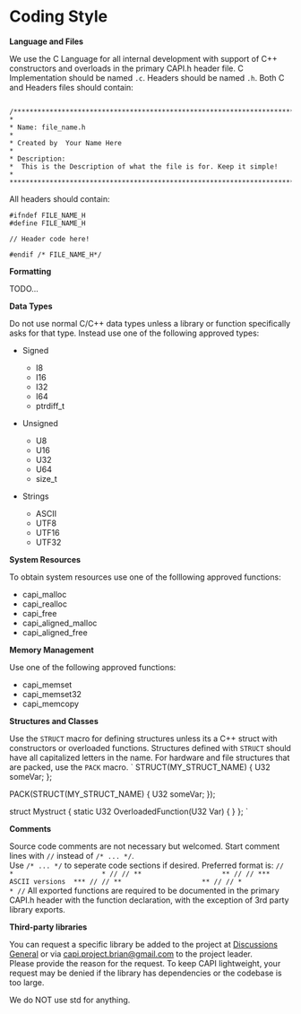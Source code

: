 # Coding Style

**Language and Files**

We use the C Language for all internal development with support of C++ constructors and overloads in the primary CAPI.h header file.
C Implementation should be named `.c`. Headers should be named `.h`. Both C and Headers files should contain:
```

/******************************************************************************************
*
* Name: file_name.h
*
* Created by  Your Name Here
*
* Description:
*  This is the Description of what the file is for. Keep it simple!
*
*******************************************************************************************/

```

All headers should contain:
```
#ifndef FILE_NAME_H
#define FILE_NAME_H

// Header code here!

#endif /* FILE_NAME_H*/
```

**Formatting**

TODO...

**Data Types**

Do not use normal C/C++ data types unless a library or function specifically asks for that type. Instead use one of the following approved types:  

- Signed
  - I8
  - I16
  - I32
  - I64
  - ptrdiff_t

- Unsigned
  - U8
  - U16
  - U32
  - U64
  - size_t

- Strings
  - ASCII
  - UTF8
  - UTF16
  - UTF32

**System Resources**

To obtain system resources use one of the folllowing approved functions:

- capi_malloc
- capi_realloc
- capi_free
- capi_aligned_malloc
- capi_aligned_free

**Memory Management**

Use one of the following approved functions:

- capi_memset
- capi_memset32
- capi_memcopy

**Structures and Classes**

Use the `STRUCT` macro for defining structures unless its a C++ struct with constructors or overloaded functions. Structures defined with `STRUCT` should have all capitalized letters in the name.
For hardware and file structures that are packed, use the `PACK` macro. 
`
STRUCT(MY_STRUCT_NAME)
{
	U32 someVar;
};

PACK(STRUCT(MY_STRUCT_NAME)
{
	U32 someVar;
});

struct Mystruct
{
	static U32 OverloadedFunction(U32 Var)
	{
	}
};
`

**Comments**

Source code comments are not necessary but welcomed. Start comment lines with `//` instead of `/* ... */`.  
Use `/* ... */` to seperate code sections if desired. Preferred format is:
`
// *                      * //
// **                    ** //
// ***  ASCII versions  *** //
// **                    ** //
// *                      * //
`
All exported functions are required to be documented in the primary CAPI.h header with the function declaration, with the exception of 3rd party library exports.

**Third-party libraries**

You can request a specific library be added to the project at [Discussions General](https://github.com/b-sullender/CAPI/discussions/categories/general) or via capi.project.brian@gmail.com to the project leader.  
Please provide the reason for the request. To keep CAPI lightweight, your request may be denied if the library has dependencies or the codebase is too large.  

We do NOT use std for anything.
